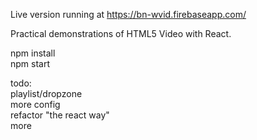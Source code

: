 Live version running at https://bn-wvid.firebaseapp.com/

Practical demonstrations of HTML5 Video with React.  

npm install  
npm start  


todo:  
playlist/dropzone  
more config  
refactor "the react way"   
more  
